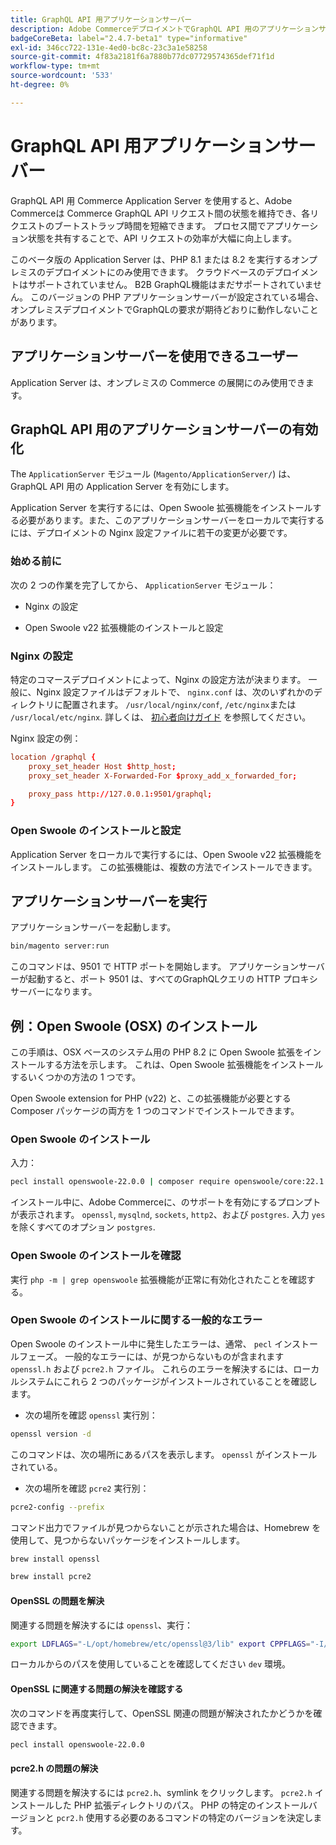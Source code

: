 ```yaml
---
title: GraphQL API 用アプリケーションサーバー
description: Adobe CommerceデプロイメントでGraphQL API 用のアプリケーションサーバーを有効にするには、以下の手順に従います。
badgeCoreBeta: label="2.4.7-beta1" type="informative"
exl-id: 346cc722-131e-4ed0-bc8c-23c3a1e58258
source-git-commit: 4f83a2181f6a7880b77dc07729574365def71f1d
workflow-type: tm+mt
source-wordcount: '533'
ht-degree: 0%

---
```


# GraphQL API 用アプリケーションサーバー

GraphQL API 用 Commerce Application Server を使用すると、Adobe Commerceは Commerce GraphQL API リクエスト間の状態を維持でき、各リクエストのブートストラップ時間を短縮できます。 プロセス間でアプリケーション状態を共有することで、API リクエストの効率が大幅に向上します。

このベータ版の Application Server は、PHP 8.1 または 8.2 を実行するオンプレミスのデプロイメントにのみ使用できます。 クラウドベースのデプロイメントはサポートされていません。 B2B GraphQL機能はまだサポートされていません。 このバージョンの PHP アプリケーションサーバーが設定されている場合、オンプレミスデプロイメントでGraphQLの要求が期待どおりに動作しないことがあります。

## アプリケーションサーバーを使用できるユーザー

Application Server は、オンプレミスの Commerce の展開にのみ使用できます。

## GraphQL API 用のアプリケーションサーバーの有効化

The `ApplicationServer` モジュール (`Magento/ApplicationServer/`) は、GraphQL API 用の Application Server を有効にします。

Application Server を実行するには、Open Swoole 拡張機能をインストールする必要があります。また、このアプリケーションサーバーをローカルで実行するには、デプロイメントの Nginx 設定ファイルに若干の変更が必要です。

### 始める前に

次の 2 つの作業を完了してから、 `ApplicationServer` モジュール：

* Nginx の設定

* Open Swoole v22 拡張機能のインストールと設定

### Nginx の設定

特定のコマースデプロイメントによって、Nginx の設定方法が決まります。 一般に、Nginx 設定ファイルはデフォルトで、 `nginx.conf` は、次のいずれかのディレクトリに配置されます。 `/usr/local/nginx/conf`, `/etc/nginx`または `/usr/local/etc/nginx`. 詳しくは、 [初心者向けガイド](https://nginx.org/en/docs/beginners_guide.html) を参照してください。

Nginx 設定の例：

```conf
location /graphql {
    proxy_set_header Host $http_host;
    proxy_set_header X-Forwarded-For $proxy_add_x_forwarded_for;

    proxy_pass http://127.0.0.1:9501/graphql;
}
```

### Open Swoole のインストールと設定

Application Server をローカルで実行するには、Open Swoole v22 拡張機能をインストールします。 この拡張機能は、複数の方法でインストールできます。

## アプリケーションサーバーを実行

アプリケーションサーバーを起動します。

```bash
bin/magento server:run
```

このコマンドは、9501 で HTTP ポートを開始します。 アプリケーションサーバーが起動すると、ポート 9501 は、すべてのGraphQLクエリの HTTP プロキシサーバーになります。

## 例：Open Swoole (OSX) のインストール

この手順は、OSX ベースのシステム用の PHP 8.2 に Open Swoole 拡張をインストールする方法を示します。 これは、Open Swoole 拡張機能をインストールするいくつかの方法の 1 つです。

Open Swoole extension for PHP (v22) と、この拡張機能が必要とする Composer パッケージの両方を 1 つのコマンドでインストールできます。

### Open Swoole のインストール

入力：

```bash
pecl install openswoole-22.0.0 | composer require openswoole/core:22.1.1
```

インストール中に、Adobe Commerceに、のサポートを有効にするプロンプトが表示されます。 `openssl`, `mysqlnd`, `sockets`, `http2`、および `postgres`. 入力 `yes` を除くすべてのオプション `postgres`.

### Open Swoole のインストールを確認

実行 `php -m | grep openswoole` 拡張機能が正常に有効化されたことを確認する。

### Open Swoole のインストールに関する一般的なエラー

Open Swoole のインストール中に発生したエラーは、通常、 `pecl` インストールフェーズ。 一般的なエラーには、が見つからないものが含まれます `openssl.h` および `pcre2.h` ファイル。 これらのエラーを解決するには、ローカルシステムにこれら 2 つのパッケージがインストールされていることを確認します。

* 次の場所を確認 `openssl` 実行別：

```bash
openssl version -d
```

このコマンドは、次の場所にあるパスを表示します。 `openssl` がインストールされている。

* 次の場所を確認 `pcre2` 実行別：

```bash
pcre2-config --prefix 
```

コマンド出力でファイルが見つからないことが示された場合は、Homebrew を使用して、見つからないパッケージをインストールします。

```bash
brew install openssl
```

```bash
brew install pcre2
```

#### OpenSSL の問題を解決

関連する問題を解決するには `openssl`、実行：

```bash
export LDFLAGS="-L/opt/homebrew/etc/openssl@3/lib" export CPPFLAGS="-I/opt/homebrew/etc/openssl@3/include"
```

ローカルからのパスを使用していることを確認してください `dev` 環境。

#### OpenSSL に関連する問題の解決を確認する

次のコマンドを再度実行して、OpenSSL 関連の問題が解決されたかどうかを確認できます。

```bash
pecl install openswoole-22.0.0
```

#### pcre2.h の問題の解決

関連する問題を解決するには `pcre2.h`、symlink をクリックします。 `pcre2.h` インストールした PHP 拡張ディレクトリのパス。 PHP の特定のインストールバージョンと `pcr2.h` 使用する必要のあるコマンドの特定のバージョンを決定します。
